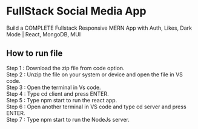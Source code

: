 # FullStack Social Media App

Build a COMPLETE Fullstack Responsive MERN App with Auth, Likes, Dark Mode | React, MongoDB, MUI

## How to run file

Step 1 : Download the zip file from code option.<br/>
Step 2 : Unzip the file on your system or device and open the file in VS code.<br/>
Step 3 : Open the terminal in Vs code.<br/>
Step 4 : Type cd client and press ENTER.<br/>
Step 5 : Type npm start to run the react app.<br/>
Step 6 : Open another terminal in VS code and type cd server and press ENTER.<br/>
Step 7 : Type npm start to run the NodeJs server.<br/>
